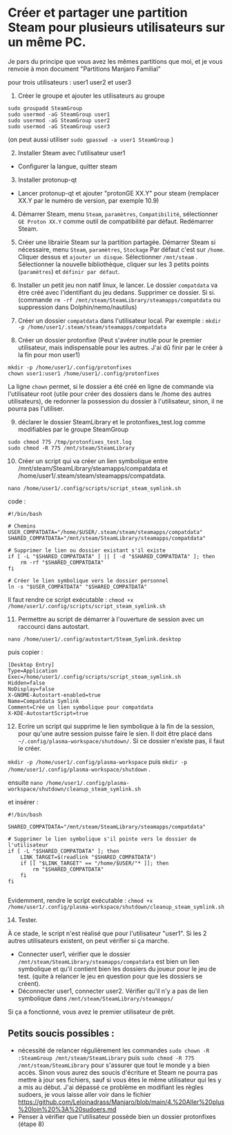 # Créer et partager une partition Steam pour plusieurs utilisateurs sur un même PC.

Je pars du principe que vous avez les mêmes partitions que moi, et je vous renvoie à mon document "Partitions Manjaro Familial"

pour trois utilisateurs : user1 user2 et user3

1. Créer le groupe et ajouter les utilisateurs au groupe
```
sudo groupadd SteamGroup
sudo usermod -aG SteamGroup user1
sudo usermod -aG SteamGroup user2
sudo usermod -aG SteamGroup user3
```
(on peut aussi utiliser `sudo gpasswd -a user1 SteamGroup` )

2. Installer Steam avec l'utilisateur user1
- Configurer la langue, quitter steam

3. Installer protonup-qt
- Lancer protonup-qt et ajouter "protonGE XX.Y" pour steam (remplacer XX.Y par le numéro de version, par exemple 10.9)

4. Démarrer Steam, menu `Steam`, `paramètres`, `Compatibilité`, sélectionner `GE Proton XX.Y` comme outil de compatibilité par défaut.
Redémarrer Steam.

5. Créer une librairie Steam sur la partition partagée.
Démarrer Steam si nécessaire, menu `Steam`, `paramètres`, `Stockage`
Par défaut c'est sur `/home`. Cliquer dessus et `ajouter un disque`. Sélectionner  `/mnt/steam` .
Sélectionner la nouvelle bibliothèque, cliquer sur les 3 petits points (`paramètres`) et `définir par défaut`.

6. Installer un petit jeu non natif linux, le lancer. Le dossier `compatdata` va être créé avec l'identifiant du jeu dedans.
Supprimer ce dossier. Si si. (commande `rm -rf /mnt/steam/SteamLibrary/steamapps/compatdata` ou suppression dans Dolphin/nemo/nautilus)

7. Créer un dossier `compatdata` dans l'utilisateur local. Par exemple :
```mkdir -p /home/user1/.steam/steam/steamapps/compatdata```

8. Créer un dossier protonfixe (Peut s'avérer inutile pour le premier utilisateur, mais indispensable pour les autres. J'ai dû finir par le créer à la fin pour mon user1)
```
mkdir -p /home/user1/.config/protonfixes
chown user1:user1 /home/user1/.config/protonfixes
```

La ligne `chown` permet, si le dossier a été créé en ligne de commande via l'utilisateur root 
(utile pour créer des dossiers dans le /home des autres utilisateurs), de redonner la possession du dossier à l'utilisateur,
sinon, il ne pourra pas l'utiliser.

9. déclarer le dossier SteamLibrary et le protonfixes_test.log comme modifiables par le groupe SteamGroup
```
sudo chmod 775 /tmp/protonfixes_test.log
sudo chmod -R 775 /mnt/steam/SteamLibrary
```

10. Créer un script qui va créer un lien symbolique entre /mnt/steam/SteamLibrary/steamapps/compatdata et 
/home/user1/.steam/steam/steamapps/compatdata.


`nano /home/user1/.config/scripts/script_steam_symlink.sh`

code :
```
#!/bin/bash

# Chemins
USER_COMPATDATA="/home/$USER/.steam/steam/steamapps/compatdata"
SHARED_COMPATDATA="/mnt/steam/SteamLibrary/steamapps/compatdata"

# Supprimer le lien ou dossier existant s'il existe
if [ -L "$SHARED_COMPATDATA" ] || [ -d "$SHARED_COMPATDATA" ]; then
    rm -rf "$SHARED_COMPATDATA"
fi

# Créer le lien symbolique vers le dossier personnel
ln -s "$USER_COMPATDATA" "$SHARED_COMPATDATA"
```
Il faut rendre ce script exécutable : `chmod +x /home/user1/.config/scripts/script_steam_symlink.sh`

11. Permettre au script de démarrer à l'ouverture de session avec un raccourci dans autostart.

`nano /home/user1/.config/autostart/Steam_Symlink.desktop`

puis copier :
```
[Desktop Entry]
Type=Application
Exec=/home/user1/.config/scripts/script_steam_symlink.sh
Hidden=false
NoDisplay=false
X-GNOME-Autostart-enabled=true
Name=Compatdata Symlink
Comment=Crée un lien symbolique pour compatdata
X-KDE-AutostartScript=true
```

12. Ecrire un script qui supprime le lien symbolique à la fin de la session, pour qu'une autre session puisse faire le sien.
Il doit être placé dans `~/.config/plasma-workspace/shutdown/`. Si ce dossier n'existe pas, il faut le créer.

`mkdir -p /home/user1/.config/plasma-workspace` puis `mkdir -p /home/user1/.config/plasma-workspace/shutdown` .

ensuite `nano /home/user1/.config/plasma-workspace/shutdown/cleanup_steam_symlink.sh`

et insérer :
```
#!/bin/bash

SHARED_COMPATDATA="/mnt/steam/SteamLibrary/steamapps/compatdata"

# Supprimer le lien symbolique s'il pointe vers le dossier de l'utilisateur
if [ -L "$SHARED_COMPATDATA" ]; then
    LINK_TARGET=$(readlink "$SHARED_COMPATDATA")
    if [[ "$LINK_TARGET" == "/home/$USER/"* ]]; then
        rm "$SHARED_COMPATDATA"
    fi
fi


```
Evidemment, rendre le script exécutable :
`chmod +x /home/user1/.config/plasma-workspace/shutdown/cleanup_steam_symlink.sh`


14. Tester.

À ce stade, le script n'est réalisé que pour l'utilisateur "user1". Si les 2 autres utilisateurs existent, on peut vérifier si ça marche.
 - Connecter user1, vérifier que le dossier `/mnt/steam/SteamLibrary/steamapps/compatdata` est bien un lien symbolique et qu'il contient bien les dossiers du joueur pour le jeu de test. (quite à relancer le jeu en question pour que les dossiers se créent).
 - Déconnecter user1, connecter user2. Vérifier qu'il n'y a pas de lien symbolique dans  `/mnt/steam/SteamLibrary/steamapps/`

Si ça a fonctionné, vous avez le premier utilisateur de prêt.

## Petits soucis possibles :
- nécessité de relancer régulièrement les commandes `sudo chown -R :SteamGroup /mnt/steam/SteamLibrary` puis `sudo chmod -R 775 /mnt/steam/SteamLibrary` pour s'assurer que tout le monde y a bien accès. Sinon vous aurez des soucis d'écriture et Steam ne pourra pas mettre à jour ses fichiers, sauf si vous êtes le même utilisateur qui les y a mis au début. J'ai dépassé ce problème en modifiant les règles sudoers, je vous laisse aller voir dans le fichier https://github.com/Leloinadrass/Manjaro/blob/main/4.%20Aller%20plus%20loin%20%3A%20sudoers.md
- Penser à vérifier que l'utilisateur possède bien un dossier protonfixes (étape 8)
